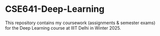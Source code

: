 # CSE641-Deep-Learning
This repository contains my coursework (assignments &amp; semester exams) for the Deep Learning course at IIIT Delhi in Winter 2025.
